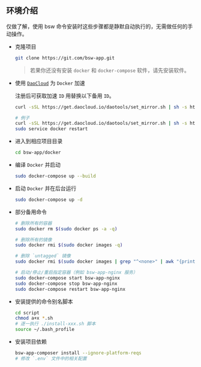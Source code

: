 
## 环境介绍

仅做了解，使用 bsw 命令安装时这些步骤都是静默自动执行的，无需做任何的手动操作。

- 克隆项目

    ```bash
    git clone https://git.com/bsw-app.git
    ```

    > 若果你还没有安装 `docker` 和 `docker-compose` 软件，请先安装软件。

- 使用 [`DaoCloud`](https://www.daocloud.io/mirror) 为 `Docker` 加速

    注册后可获取加速 `ID` 用替换以下备用 `ID`。

    ```bash
    curl -sSL https://get.daocloud.io/daotools/set_mirror.sh | sh -s http://{ID}.m.daocloud.io
    
    # 例子
    curl -sSL https://get.daocloud.io/daotools/set_mirror.sh | sh -s http://8dd58468.m.daocloud.io
    sudo service docker restart
    ```

- 进入到相应项目目录

    ```bash
    cd bsw-app/docker
    ```

- 编译 `Docker` 并启动

    ```bash
    sudo docker-compose up --build
    ```

- 启动 `Docker` 并在后台运行

    ```bash
    sudo docker-compose up -d
    ```

- 部分备用命令

    ```bash
    # 删除所有的容器
    sudo docker rm $(sudo docker ps -a -q)
   
    # 删除所有的镜像
    sudo docker rmi $(sudo docker images -q)

    # 删除 `untagged` 镜像
    sudo docker rmi $(sudo docker images | grep "^<none>" | awk "{print $3}")

    # 启动/停止/重启指定容器（例如 bsw-app-nginx 服务）
    sudo docker-compose start bsw-app-nginx
    sudo docker-compose stop bsw-app-nginx
    sudo docker-compose restart bsw-app-nginx
    ```

- 安装提供的命令别名脚本

    ```bash
    cd script
    chmod a+x *.sh
    # 逐一执行 ./install-xxx.sh 脚本
    source ~/.bash_profile
    ```

- 安装项目依赖

    ```bash
    bsw-app-composer install --ignore-platform-reqs
    # 修改 `.env` 文件中的相关配置
    ```